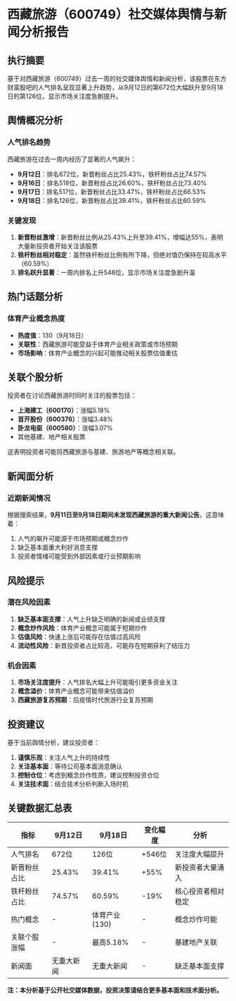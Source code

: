 # 西藏旅游（600749）社交媒体舆情与新闻分析报告

## 执行摘要

基于对西藏旅游（600749）过去一周的社交媒体舆情和新闻分析，该股票在东方财富股吧的人气排名呈现显著上升趋势，从9月12日的第672位大幅跃升至9月18日的第126位，显示市场关注度急剧提升。

## 舆情概况分析

### 人气排名趋势
西藏旅游在过去一周内经历了显著的人气飙升：
- **9月12日**：排名672位，新晋粉丝占比25.43%，铁杆粉丝占比74.57%
- **9月16日**：排名518位，新晋粉丝占比26.60%，铁杆粉丝占比73.40%
- **9月17日**：排名517位，新晋粉丝占比33.47%，铁杆粉丝占比66.53%
- **9月18日**：排名126位，新晋粉丝占比39.41%，铁杆粉丝占比60.59%

### 关键发现
1. **新晋粉丝激增**：新晋粉丝比例从25.43%上升至39.41%，增幅达55%，表明大量新投资者开始关注该股票
2. **铁杆粉丝相对稳定**：虽然铁杆粉丝比例有所下降，但绝对值仍保持在较高水平（60.59%）
3. **排名跃升显著**：一周内排名上升546位，显示市场关注度急剧升温

## 热门话题分析

### 体育产业概念热度
- **热度值**：130（9月18日）
- **关联性**：西藏旅游可能受益于体育产业相关政策或市场预期
- **市场影响**：体育产业概念的兴起可能推动相关股票估值重估

## 关联个股分析

投资者在讨论西藏旅游时同时关注的股票包括：
- **上海建工（600170）**：涨幅5.18%
- **首开股份（600376）**：涨幅3.48%
- **卧龙电驱（600580）**：涨幅3.07%
- 其他基建、地产相关股票

这表明投资者可能将西藏旅游与基建、旅游地产等概念相关联。

## 新闻面分析

### 近期新闻情况
根据搜索结果，**9月11日至9月18日期间未发现西藏旅游的重大新闻公告**。这意味着：
1. 人气的飙升可能源于市场预期或概念炒作
2. 缺乏基本面重大利好消息支撑
3. 投资者情绪可能受到外部因素或行业预期影响

## 风险提示

### 潜在风险因素
1. **缺乏基本面支撑**：人气上升缺乏明确的新闻或业绩支撑
2. **概念炒作风险**：体育产业概念可能属于短期炒作
3. **估值风险**：快速上涨后可能存在估值过高风险
4. **流动性风险**：新晋投资者占比较高，可能存在短期获利了结压力

### 机会因素
1. **市场关注度提升**：人气排名大幅上升可能吸引更多资金关注
2. **概念溢价**：体育产业概念可能带来估值溢价
3. **西藏旅游复苏预期**：后疫情时代旅游行业复苏预期

## 投资建议

基于当前舆情分析，建议投资者：
1. **谨慎乐观**：关注人气上升的持续性
2. **关注基本面**：等待公司基本面消息确认
3. **控制仓位**：考虑到概念炒作性质，建议控制投资仓位
4. **关注技术面**：结合技术分析判断入场时机

## 关键数据汇总表

| 指标 | 9月12日 | 9月18日 | 变化幅度 | 分析 |
|------|---------|---------|----------|------|
| 人气排名 | 672位 | 126位 | +546位 | 关注度大幅提升 |
| 新晋粉丝占比 | 25.43% | 39.41% | +55% | 新投资者大量涌入 |
| 铁杆粉丝占比 | 74.57% | 60.59% | -19% | 核心投资者相对稳定 |
| 热门概念 | - | 体育产业(130) | - | 概念炒作可能 |
| 关联个股涨幅 | - | 最高5.18% | - | 基建地产关联 |
| 新闻面 | 无重大新闻 | 无重大新闻 | - | 缺乏基本面支撑 |

**注：本分析基于公开社交媒体数据，投资决策请结合更多基本面和技术面分析。**